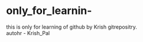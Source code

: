 # only_for_learnin-
this is only for learning of github by Krish gitrepositry.
<br>
autohr - Krish_Pal
